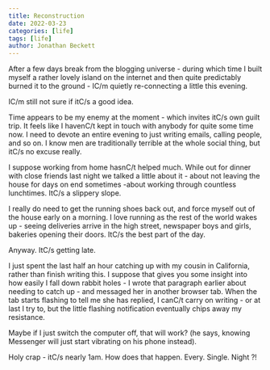 ```yaml
---
title: Reconstruction
date: 2022-03-23
categories: [life]
tags: [life]
author: Jonathan Beckett
---
```


After a few days break from the blogging universe - during which time I built myself a rather lovely island on the internet and then quite predictably burned it to the ground - IC/m quietly re-connecting a little this evening.

IC/m still not sure if itC/s a good idea.

Time appears to be my enemy at the moment - which invites itC/s own guilt trip. It feels like I havenC/t kept in touch with anybody for quite some time now. I need to devote an entire evening to just writing emails, calling people, and so on. I know men are traditionally terrible at the whole social thing, but itC/s no excuse really.

I suppose working from home hasnC/t helped much. While out for dinner with close friends last night we talked a little about it - about not leaving the house for days on end sometimes -about working through countless lunchtimes. ItC/s a slippery slope.

I really do need to get the running shoes back out, and force myself out of the house early on a morning. I love running as the rest of the world wakes up - seeing deliveries arrive in the high street, newspaper boys and girls, bakeries opening their doors. ItC/s the best part of the day.

Anyway. ItC/s getting late.

I just spent the last half an hour catching up with my cousin in California, rather than finish writing this. I suppose that gives you some insight into how easily I fall down rabbit holes - I wrote that paragraph earlier about needing to catch up - and messaged her in another browser tab. When the tab starts flashing to tell me she has replied, I canC/t carry on writing - or at last I try to, but the little flashing notification eventually chips away my resistance.

Maybe if I just switch the computer off, that will work? (he says, knowing Messenger will just start vibrating on his phone instead).

Holy crap - itC/s nearly 1am. How does that happen. Every. Single. Night ?!